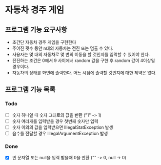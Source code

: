 # 자동차 경주 게임
## 프로그램 기능 요구사항
* 초간단 자동차 경주 게임을 구현한다
* 주어진 횟수 동안 n대의 자동차는 전진 또는 멈출 수 있다.
* 사용자는 몇 대의 자동차로 몇 번의 이동을 할 것인지를 입력할 수 있어야 한다.
* 전진하는 조건은 0에서 9 사이에서 random 값을 구한 후 random 값이 4이상일 경우이다.
* 자동차의 상태를 화면에 출력한다. 어느 시점에 출력할 것인지에 대한 제약은 없다.

## 프로그램 기능 목록
### Todo
* [ ] 숫자 하나일 때 숫자 그대로의 값을 반환 ("1" -> 1)
* [ ] 숫자 여러개를 입력받을 경우 첫번째 숫자만 입력
* [ ] 숫자 이외의 값을 입력받으면 IllegalStatException 발생
* [ ] 음수를 전달할 경우 IllegalArgumentException 발생

### Done
* [X] 빈 문자열 또는 null을 입력 받을때 0을 반환 ("" -> 0, null -> 0)
